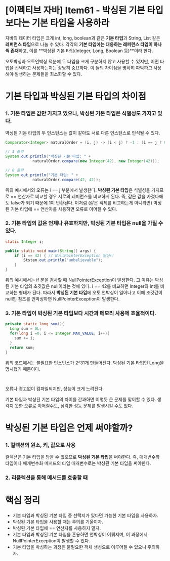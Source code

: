 # [이펙티브 자바] Item61 - 박싱된 기본 타입보다는 기본 타입을 사용하라

자바의 데이터 타입은 크게 int, long, boolean과 같은 **기본 타입**과 String, List 같은 **레퍼런스 타입**으로 나눌 수 있다. 각각의 **기본 타입에는 대응하는 레퍼런스 타입이 하나씩 존재**하고, 이를 **박싱된 기본 타입(Integer, Long, Boolean 등)**이라 한다.

오토박싱과 오토언박싱 덕분에 두 타입을 크게 구분하지 않고 사용할 수 있지만, 어떤 타입을 선택하고 사용하는지는 상당히 중요하다. 이 둘의 차이점을 명확히 파악하고 사용해야 발생하는 문제들을 최소화할 수 있다.

# 기본 타입과 박싱된 기본 타입의 차이점

### 1. 기본 타입은 값만 가지고 있으나, 박싱된 기본 타입은 식별성도 가지고 있다.

박싱된 기본 타입의 두 인스턴스는 값이 같아도 서로 다른 인스턴스로 인식될 수 있다. 

```java
Comparator<Integer> naturalOrder = (i, j) -> (i < j) ? -1 : (i == j ? 0 : 1);

// 1 출력
System.out.println("박싱된 기본 타입: " + 
			naturalOrder.compare(new Integer(42), new Integer(42)));

// 0 출력
System.out.println("기본 타입: " + 
			naturalOrder.compare(42, 42));
```

위의 예시에서의 오류는 i == j 부분에서 발생한다. **박싱된 기본 타입**은 식별성을 가지므로 == 연산자로 비교할 경우 서로의 레퍼런스를 비교하게 된다. 즉, 같은 값을 가졌다해도 false가 되기 때문에 1이 반환된다. 이처럼 (같은 객체를 비교하는게 아니라면) 박싱된 기본 타입에 == 연산자를 사용하면 오류로 이어질 수 있다.

### 2. 기본 타입의 값은 언제나 유효하지만, 박싱된 기본 타입은 null을 가질 수 있다.

```java
static Integer i;

public static void main(String[] args) {
    if (i == 42) { // NullPointerException 발생!!
        Ststem.out.println("unbelievable");
    }
}
```

위의 예시에서는 if 문을 검사할 때 NullPointerException이 발생한다. 그 이유는 박싱된 기본 타입의 초깃값은 null이라는 것에 있다. i == 42를 비교하면 Integer와 int를 비교하는 형태가 된다. 따라서 **박싱된 기본 타입**에 오토 언박싱이 일어나고 이때 초깃값이 null인 참조를 언박싱하면 NullPointerException이 발생한다.

### 3. 기본 타입이 박싱된 기본 타입보다 시간과 메모리 사용에 효율적이다.

```java
private static long sum(){
  Long sum = 0L;	
  for(long i =0; i <= Integer.MAX_VALUE; i++){
    sum += i;
  }
  return sum;
}
```

위의 코드에서는 불필요한 인스턴스가 2^31개 만들어진다. 박싱된 기본 타입인 Long을 명시했기 때문이다.

![]()

![]()

오류나 경고없이 컴파일되지만, 성능이 크게 느려진다.

기본 타입과 박싱된 기본 타입의 차이를 간과하면 이렇듯 큰 문제를 맞이할 수 있다. 생각지 못한 오류로 이어질수도, 심각한 성능 문제를 발생시킬 수도 있다.

# 박싱된 기본 타입은 언제 써야할까?

### 1. 컬렉션의 원소, 키, 값으로 사용

컬렉션은 기본 타입을 담을 수 없으므로 **박싱된 기본 타입**을 써야한다. 즉, 매개변수화 타입이나 매개변수화 메서드의 타입 매개변수로는 박싱된 기본 타입을 써야한다.

### 2. 리플렉션을 통해 메서드를 호출할 때

# 핵심 정리

- 기본 타입과 박싱된 기본 타입 중 선택지가 있다면 가능한 기본 타입을 사용하자.
- 박싱된 기본 타입을 사용할 때는 주의를 기울이자.
- 박싱된 기본 타입에 == 연산자를 사용하지 말자.
- 기본 타입과 박싱된 기본 타입을 혼용하면 언박싱이 이뤄지며, 이 과정에서 NullPointerException이 발생할 수 있다.
- 기본 타입을 박싱하는 과정은 불필요한 객체 생성으로 이루어질 수 있으니 주의하자.